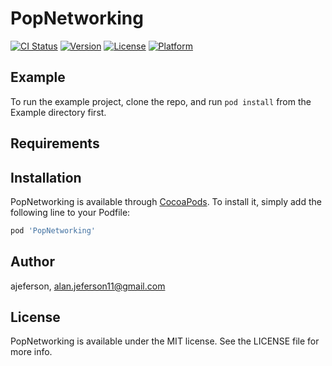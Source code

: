 # PopNetworking

[![CI Status](http://img.shields.io/travis/ajeferson/PopNetworking.svg?style=flat)](https://travis-ci.org/ajeferson/PopNetworking)
[![Version](https://img.shields.io/cocoapods/v/PopNetworking.svg?style=flat)](http://cocoapods.org/pods/PopNetworking)
[![License](https://img.shields.io/cocoapods/l/PopNetworking.svg?style=flat)](http://cocoapods.org/pods/PopNetworking)
[![Platform](https://img.shields.io/cocoapods/p/PopNetworking.svg?style=flat)](http://cocoapods.org/pods/PopNetworking)

## Example

To run the example project, clone the repo, and run `pod install` from the Example directory first.

## Requirements

## Installation

PopNetworking is available through [CocoaPods](http://cocoapods.org). To install
it, simply add the following line to your Podfile:

```ruby
pod 'PopNetworking'
```

## Author

ajeferson, alan.jeferson11@gmail.com

## License

PopNetworking is available under the MIT license. See the LICENSE file for more info.
